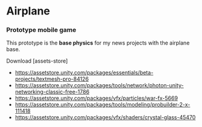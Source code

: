 # Airplane

### Prototype mobile game
This prototype is the **base physics** for my news projects with the airplane base.

Download [assets-store]

* https://assetstore.unity.com/packages/essentials/beta-projects/textmesh-pro-84126
* https://assetstore.unity.com/packages/tools/network/photon-unity-networking-classic-free-1786
* https://assetstore.unity.com/packages/vfx/particles/war-fx-5669
* https://assetstore.unity.com/packages/tools/modeling/probuilder-2-x-111418
* https://assetstore.unity.com/packages/vfx/shaders/crystal-glass-45470
